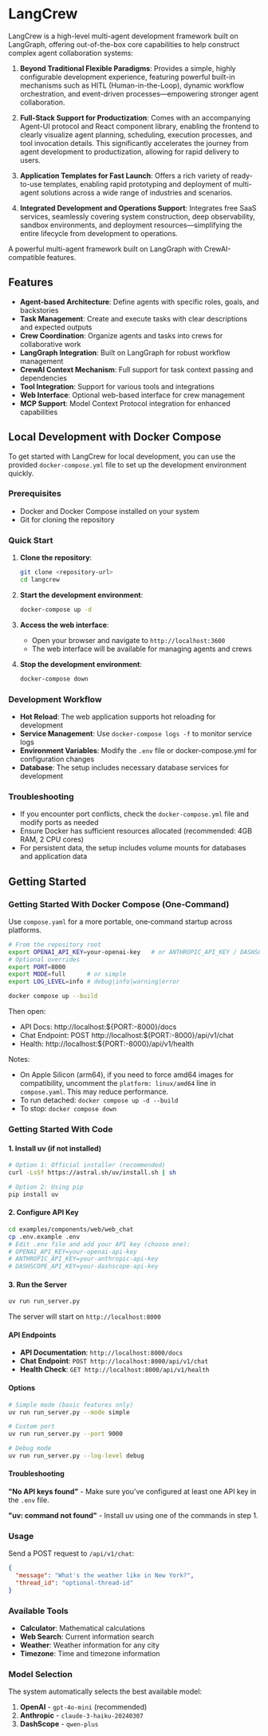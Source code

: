 # LangCrew

LangCrew is a high-level multi-agent development framework built on LangGraph, offering out-of-the-box core capabilities to help construct complex agent collaboration systems:

1. **Beyond Traditional Flexible Paradigms**: Provides a simple, highly configurable development experience, featuring powerful built-in mechanisms such as HITL (Human-in-the-Loop), dynamic workflow orchestration, and event-driven processes—empowering stronger agent collaboration.

2. **Full-Stack Support for Productization**: Comes with an accompanying Agent-UI protocol and React component library, enabling the frontend to clearly visualize agent planning, scheduling, execution processes, and tool invocation details. This significantly accelerates the journey from agent development to productization, allowing for rapid delivery to users.

3. **Application Templates for Fast Launch**: Offers a rich variety of ready-to-use templates, enabling rapid prototyping and deployment of multi-agent solutions across a wide range of industries and scenarios.

4. **Integrated Development and Operations Support**: Integrates free SaaS services, seamlessly covering system construction, deep observability, sandbox environments, and deployment resources—simplifying the entire lifecycle from development to operations.

A powerful multi-agent framework built on LangGraph with CrewAI-compatible features.

## Features

- **Agent-based Architecture**: Define agents with specific roles, goals, and backstories
- **Task Management**: Create and execute tasks with clear descriptions and expected outputs
- **Crew Coordination**: Organize agents and tasks into crews for collaborative work
- **LangGraph Integration**: Built on LangGraph for robust workflow management
- **CrewAI Context Mechanism**: Full support for task context passing and dependencies
- **Tool Integration**: Support for various tools and integrations
- **Web Interface**: Optional web-based interface for crew management
- **MCP Support**: Model Context Protocol integration for enhanced capabilities

## Local Development with Docker Compose

To get started with LangCrew for local development, you can use the provided `docker-compose.yml` file to set up the development environment quickly.

### Prerequisites

- Docker and Docker Compose installed on your system
- Git for cloning the repository

### Quick Start

1. **Clone the repository**:
   ```bash
   git clone <repository-url>
   cd langcrew
   ```

2. **Start the development environment**:
   ```bash
   docker-compose up -d
   ```

3. **Access the web interface**:
   - Open your browser and navigate to `http://localhost:3600`
   - The web interface will be available for managing agents and crews

4. **Stop the development environment**:
   ```bash
   docker-compose down
   ```

### Development Workflow

- **Hot Reload**: The web application supports hot reloading for development
- **Service Management**: Use `docker-compose logs -f` to monitor service logs
- **Environment Variables**: Modify the `.env` file or docker-compose.yml for configuration changes
- **Database**: The setup includes necessary database services for development

### Troubleshooting

- If you encounter port conflicts, check the `docker-compose.yml` file and modify ports as needed
- Ensure Docker has sufficient resources allocated (recommended: 4GB RAM, 2 CPU cores)
- For persistent data, the setup includes volume mounts for databases and application data


## Getting Started

### Getting Started With Docker Compose (One‑Command)

Use `compose.yaml` for a more portable, one‑command startup across platforms.

```bash
# From the repository root
export OPENAI_API_KEY=your-openai-key   # or ANTHROPIC_API_KEY / DASHSCOPE_API_KEY
# Optional overrides
export PORT=8000
export MODE=full      # or simple
export LOG_LEVEL=info # debug|info|warning|error

docker compose up --build
```

Then open:

- API Docs: http://localhost:${PORT:-8000}/docs
- Chat Endpoint: POST http://localhost:${PORT:-8000}/api/v1/chat
- Health: http://localhost:${PORT:-8000}/api/v1/health

Notes:
- On Apple Silicon (arm64), if you need to force amd64 images for compatibility, uncomment the `platform: linux/amd64` line in `compose.yaml`. This may reduce performance.
- To run detached: `docker compose up -d --build`
- To stop: `docker compose down`

### Getting Started With Code

#### 1. Install uv (if not installed)
```bash
# Option 1: Official installer (recommended)
curl -LsSf https://astral.sh/uv/install.sh | sh

# Option 2: Using pip
pip install uv
```

#### 2. Configure API Key
```bash
cd examples/components/web/web_chat
cp .env.example .env
# Edit .env file and add your API key (choose one):
# OPENAI_API_KEY=your-openai-api-key
# ANTHROPIC_API_KEY=your-anthropic-api-key  
# DASHSCOPE_API_KEY=your-dashscope-api-key
```

#### 3. Run the Server
```bash
uv run run_server.py
```

The server will start on `http://localhost:8000`

#### API Endpoints

- **API Documentation**: `http://localhost:8000/docs`
- **Chat Endpoint**: `POST http://localhost:8000/api/v1/chat`
- **Health Check**: `GET http://localhost:8000/api/v1/health`

#### Options

```bash
# Simple mode (basic features only)
uv run run_server.py --mode simple

# Custom port
uv run run_server.py --port 9000

# Debug mode
uv run run_server.py --log-level debug
```

#### Troubleshooting

**"No API keys found"** - Make sure you've configured at least one API key in the `.env` file.

**"uv: command not found"** - Install uv using one of the commands in step 1.

### Usage

Send a POST request to `/api/v1/chat`:

```json
{
  "message": "What's the weather like in New York?",
  "thread_id": "optional-thread-id"
}
```

### Available Tools

- **Calculator**: Mathematical calculations
- **Web Search**: Current information search
- **Weather**: Weather information for any city
- **Timezone**: Time and timezone information

### Model Selection

The system automatically selects the best available model:
1. **OpenAI** - `gpt-4o-mini` (recommended)
2. **Anthropic** - `claude-3-haiku-20240307`
3. **DashScope** - `qwen-plus` 
